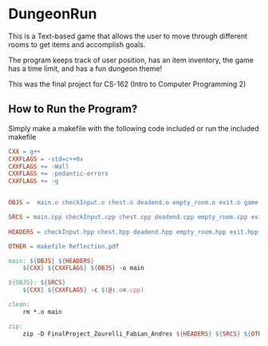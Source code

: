 # DungeonRun
This is a Text-based game that allows the user to move through different rooms to get items and accomplish goals.

The program keeps track of user position, has an item inventory, the game has a time limit, and has a fun dungeon theme!

This was the final project for CS-162 (Intro to Computer Programming 2) 

## How to Run the Program?

Simply make a makefile with the following code included or run the included makefile

```Makefile
CXX = g++
CXXFLAGS = -std=c++0x
CXXFLAGS += -Wall
CXXFLAGS += -pedantic-errors
CXXFLAGS += -g


OBJS =  main.o checkInput.o chest.o deadend.o empty_room.o exit.o game.o inventory.o locked_door.o monster.o person.o space.o starting_room.o

SRCS = main.cpp checkInput.cpp chest.cpp deadend.cpp empty_room.cpp exit.cpp game.cpp inventory.cpp locked_door.cpp monster.cpp person.cpp space.cpp starting_room.cpp
 
HEADERS = checkInput.hpp chest.hpp deadend.hpp empty_room.hpp exit.hpp game.hpp inventory.hpp locked_door.hpp monster.hpp person.hpp space.hpp starting_room.hpp

OTHER = makefile Reflection.pdf

main: ${OBJS} ${HEADERS}
	${CXX} ${CXXFLAGS} ${OBJS} -o main

${OBJS}: ${SRCS}
	${CXX} ${CXXFLAGS} -c $(@:.o=.cpp)

clean:
	rm *.o main

zip:
	zip -D FinalProject_Zourelli_Fabian_Andres ${HEADERS} ${SRCS} ${OTHER}

```
